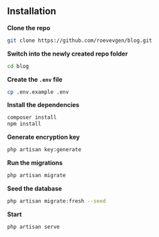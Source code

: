 ## Installation

**Clone the repo**

```bash
git clone https://github.com/roevevgen/blog.git
```
**Switch into the newly created repo folder**

```bash
cd blog
```
**Create the `.env` file**

```bash
cp .env.example .env
```
**Install the dependencies**

```bash
composer install
npm install
```

**Generate encryption key**

```bash
php artisan key:generate
```
**Run the migrations**

```bash
php artisan migrate
```

**Seed the database**

```bash
php artisan migrate:fresh --seed
```

**Start**

```bash
php artisan serve
```
